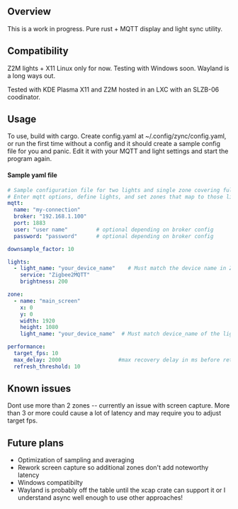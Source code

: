 ## Overview
This is a work in progress. Pure rust + MQTT display and light sync utility.

## Compatibility
Z2M lights + X11 Linux only for now. Testing with Windows soon. Wayland is a long ways out.

Tested with KDE Plasma X11 and Z2M hosted in an LXC with an SLZB-06 coodinator.

## Usage
To use, build with cargo. Create config.yaml at ~/.config/zync/config.yaml, or run the first time without a config and it should create a sample config file for you and panic. Edit it with your MQTT and light settings and start the program again.


#### Sample yaml file
```yaml
# Sample configuration file for two lights and single zone covering full 1080p monitor
# Enter mqtt options, define lights, and set zones that map to those lights in this file.
mqtt:
  name: "my-connection"
  broker: "192.168.1.100"
  port: 1883
  user: "user name"         # optional depending on broker config
  password: "password"      # optional depending on broker config

downsample_factor: 10

lights:
  - light_name: "your_device_name"    # Must match the device name in Z2M. Can be a Z2M group or single light
    service: "Zigbee2MQTT"
    brightness: 200

zone:
  - name: "main_screen"
    x: 0
    y: 0
    width: 1920
    height: 1080
    light_name: "your_device_name"  # Must match device_name of the lights imported above

performance:
  target_fps: 10
  max_delay: 2000                  #max recovery delay in ms before retrying connection
  refresh_threshold: 10
```

## Known issues
Dont use more than 2 zones -- currently an issue with screen capture. More than 3 or more could cause a lot of latency and may require you to adjust target fps.

## Future plans
- Optimization of sampling and averaging
- Rework screen capture so additional zones don't add noteworthy latency
- Windows compatibilty
- Wayland is probably off the table until the xcap crate can support it or I understand async well enough to use other approaches!
